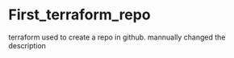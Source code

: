 # First_terraform_repo
terraform used to create a repo in github. mannually changed the description
